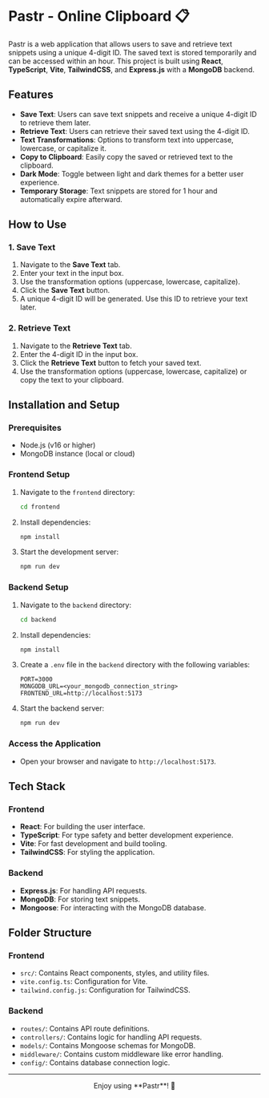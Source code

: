 # Pastr - Online Clipboard 📋

Pastr is a web application that allows users to save and retrieve text snippets using a unique 4-digit ID. The saved text is stored temporarily and can be accessed within an hour. This project is built using **React**, **TypeScript**, **Vite**, **TailwindCSS**, and **Express.js** with a **MongoDB** backend.

## Features

- **Save Text**: Users can save text snippets and receive a unique 4-digit ID to retrieve them later.
- **Retrieve Text**: Users can retrieve their saved text using the 4-digit ID.
- **Text Transformations**: Options to transform text into uppercase, lowercase, or capitalize it.
- **Copy to Clipboard**: Easily copy the saved or retrieved text to the clipboard.
- **Dark Mode**: Toggle between light and dark themes for a better user experience.
- **Temporary Storage**: Text snippets are stored for 1 hour and automatically expire afterward.

## How to Use

### 1. Save Text
1. Navigate to the **Save Text** tab.
2. Enter your text in the input box.
3. Use the transformation options (uppercase, lowercase, capitalize).
4. Click the **Save Text** button.
5. A unique 4-digit ID will be generated. Use this ID to retrieve your text later.

### 2. Retrieve Text
1. Navigate to the **Retrieve Text** tab.
2. Enter the 4-digit ID in the input box.
3. Click the **Retrieve Text** button to fetch your saved text.
4. Use the transformation options (uppercase, lowercase, capitalize) or copy the text to your clipboard.

## Installation and Setup

### Prerequisites
- Node.js (v16 or higher)
- MongoDB instance (local or cloud)

### Frontend Setup
1. Navigate to the `frontend` directory:
   ```bash
   cd frontend
   ```
2. Install dependencies:
   ```bash
   npm install
   ```
3. Start the development server:
   ```bash
   npm run dev
   ```

### Backend Setup
1. Navigate to the `backend` directory:
   ```bash
   cd backend
   ```
2. Install dependencies:
   ```bash
   npm install
   ```
3. Create a `.env` file in the `backend` directory with the following variables:
   ```env
   PORT=3000
   MONGODB_URL=<your_mongodb_connection_string>
   FRONTEND_URL=http://localhost:5173
   ```
4. Start the backend server:
   ```bash
   npm run dev
   ```

### Access the Application
- Open your browser and navigate to `http://localhost:5173`.

## Tech Stack

### Frontend
- **React**: For building the user interface.
- **TypeScript**: For type safety and better development experience.
- **Vite**: For fast development and build tooling.
- **TailwindCSS**: For styling the application.

### Backend
- **Express.js**: For handling API requests.
- **MongoDB**: For storing text snippets.
- **Mongoose**: For interacting with the MongoDB database.

## Folder Structure

### Frontend
- `src/`: Contains React components, styles, and utility files.
- `vite.config.ts`: Configuration for Vite.
- `tailwind.config.js`: Configuration for TailwindCSS.

### Backend
- `routes/`: Contains API route definitions.
- `controllers/`: Contains logic for handling API requests.
- `models/`: Contains Mongoose schemas for MongoDB.
- `middleware/`: Contains custom middleware like error handling.
- `config/`: Contains database connection logic.

---

<div align="center">
  <p>Enjoy using **Pastr**! 🎉</p>
</div>

